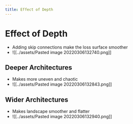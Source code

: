 ```yaml
---
title: Effect of Depth
---
```


# Effect of Depth
- Adding skip connections make the loss surface smoother
- ![[../assets/Pasted image 20220306132740.png]]

## Deeper Architectures
- Makes more uneven and chaotic
- ![[../assets/Pasted image 20220306132843.png]]

## Wider Architectures
- Makes landscape smoother and flatter
- ![[../assets/Pasted image 20220306132940.png]]
























